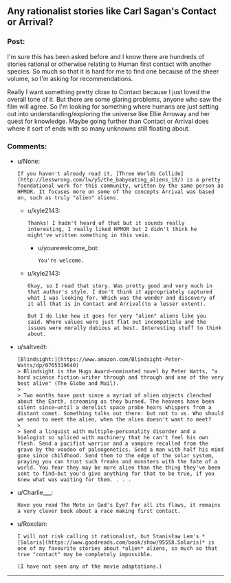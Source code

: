## Any rationalist stories like Carl Sagan's Contact or Arrival?

### Post:

I'm sure this has been asked before and I know there are hundreds of stories rational or otherwise relating to Human first contact with another species. So much so that it is hard for me to find one because of the sheer volume, so I'm asking for recommendations.

Really I want something pretty close to Contact because I just loved the overall tone of it. But there are some glaring problems, anyone who saw the film will agree. So I'm looking for something where humans are just setting out into understanding/exploring the universe like Ellie Arroway and her quest for knowledge. Maybe going further than Contact or Arrival does where it sort of ends with so many unknowns still floating about. 



### Comments:

- u/None:
  ```
  If you haven't already read it, [Three Worlds Collide](http://lesswrong.com/lw/y5/the_babyeating_aliens_18/) is a pretty foundational work for this community, written by the same person as HPMOR. It focuses more on some of the concepts Arrival was based on, such as truly "alien" aliens.
  ```

  - u/kyle2143:
    ```
    Thanks! I hadn't heard of that but it sounds really interesting, I really liked HPMOR but I didn't think he might've written something in this vein.
    ```

    - u/yourewelcome_bot:
      ```
      You're welcome.
      ```

  - u/kyle2143:
    ```
    Okay, so I read that story. Was pretty good and very much in that author's style. I don't think it appropriately captured what I was looking for. Which was the wonder and discovery of it all that is in Contact and Arrival(to a lesser extent). 

    But I do like how it goes for very "alien" aliens like you said. Where values were just flat out incompatible and the issues were morally dubious at best. Interesting stuff to think about.
    ```

- u/saltvedt:
  ```
  [Blindsight:](https://www.amazon.com/Blindsight-Peter-Watts/dp/0765319640)
  > Blindsight is the Hugo Award–nominated novel by Peter Watts, "a hard science fiction writer through and through and one of the very best alive" (The Globe and Mail).
  > 
  > Two months have past since a myriad of alien objects clenched about the Earth, screaming as they burned. The heavens have been silent since―until a derelict space probe hears whispers from a distant comet. Something talks out there: but not to us. Who should we send to meet the alien, when the alien doesn't want to meet?
  > 
  > Send a linguist with multiple-personality disorder and a biologist so spliced with machinery that he can't feel his own flesh. Send a pacifist warrior and a vampire recalled from the grave by the voodoo of paleogenetics. Send a man with half his mind gone since childhood. Send them to the edge of the solar system, praying you can trust such freaks and monsters with the fate of a world. You fear they may be more alien than the thing they've been sent to find―but you'd give anything for that to be true, if you knew what was waiting for them. . . .
  ```

- u/Charlie___:
  ```
  Have you read The Mote in God's Eye? For all its flaws, it remains a very clever book about a race making first contact.
  ```

- u/Roxolan:
  ```
  I will not risk calling it rationalist, but Stanisław Lem's *[Solaris](https://www.goodreads.com/book/show/95558.Solaris)* is one of my favourite stories about *alien* aliens, so much so that true "contact" may be completely impossible.

  (I have not seen any of the movie adaptations.)
  ```

---

